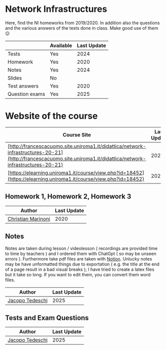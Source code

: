 # Network Infrastructures

Here, find the NI homeworks from 2019/2020. In addition also the questions and the various answers of the tests done in class. Make good use of them :wink:


|   | Available | Last Update |
| ------------- | ------------- | ------------ |
| Tests | Yes| 2024 |
| Homework  | Yes | 2020 |
| Notes  | Yes | 2024  |
| Slides | No |  |
| Test answers | Yes| 2020|
| Question exams | Yes| 2025|

# Website of the course

| Course Site | Last Update |
| ----------- | ----------- |
| [http://francescacuomo.site.uniroma1.it/didattica/network-infrastructures-20-21](http://francescacuomo.site.uniroma1.it/didattica/network-infrastructures-20-21) | 2020|
| [https://elearning.uniroma1.it/course/view.php?id=18452](https://elearning.uniroma1.it/course/view.php?id=18452) | 2024        |


## Homework 1, Homework 2, Homework 3

| Author |  Last Update | 
|--------| ------------ | 
| [Christian Marinoni](https://github.com/chrismarinoni) | 2020 | 

## Notes
Notes are taken during lesson / videolesson ( recordings are provided time to time by teachers ) and I ordered them with ChatGpt ( so may be unseen errors ). Furthermore take pdf files are taken with [Notion](https://www.notion.so/desktop). Unlucky notes may be have unformatted things due to exportation ( e.g. the title at the end of a page result in a bad visual breaks ); I have tried to create a latex files but it take so long. If you want to edit them, you can convert them word files.

| Author                                                 | Last Update |
| ------------------------------------------------------ | ----------- |
| [Jacopo Tedeschi](https://github.com/jacopotdsc)      | 2025        |

## Tests and Exam Questions
| Author                                                 | Last Update |
| ------------------------------------------------------ | ----------- |
| [Jacopo Tedeschi](https://github.com/jacopotdsc)      | 2025        |



